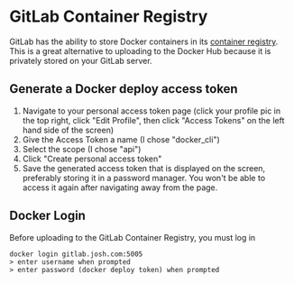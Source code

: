 # GitLab Container Registry
GitLab has the ability to store Docker containers in its [container registry](https://docs.gitlab.com/ee/user/packages/container_registry/). This is a great alternative to uploading to the Docker Hub because it is privately stored on your GitLab server.

## Generate a Docker deploy access token
1. Navigate to your personal access token page (click your profile pic in the top right, click "Edit Profile", then click "Access Tokens" on the left hand side of the screen)
2. Give the Access Token a name (I chose "docker_cli")
3. Select the scope (I chose "api")
4. Click "Create personal access token"
5. Save the generated access token that is displayed on the screen, preferably storing it in a password manager. You won't be able to access it again after navigating away from the page.

## Docker Login
Before uploading to the GitLab Container Registry, you must log in
```
docker login gitlab.josh.com:5005
> enter username when prompted
> enter password (docker deploy token) when prompted
```
